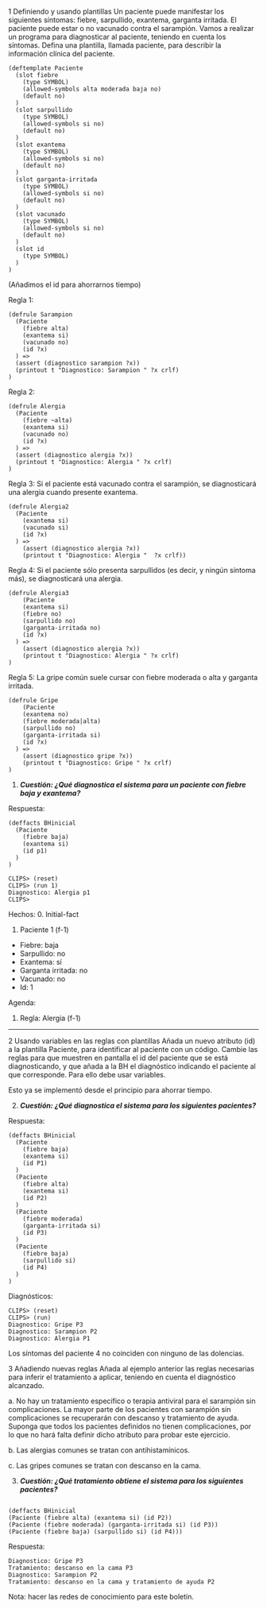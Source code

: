 1 Definiendo y usando plantillas
Un paciente puede manifestar los siguientes síntomas: fiebre, sarpullido, exantema, garganta irritada. El paciente puede estar o no vacunado contra el sarampión. Vamos a realizar un programa para diagnosticar al paciente, teniendo en cuenta los síntomas.
Defina una plantilla, llamada paciente, para describir la información clínica del paciente.

```
(deftemplate Paciente
  (slot fiebre
    (type SYMBOL)
    (allowed-symbols alta moderada baja no)
    (default no)
  )
  (slot sarpullido
    (type SYMBOL)
    (allowed-symbols si no)
    (default no)
  )
  (slot exantema
    (type SYMBOL)
    (allowed-symbols si no)
    (default no)
  )
  (slot garganta-irritada
    (type SYMBOL)
    (allowed-symbols si no)
    (default no)
  )
  (slot vacunado
    (type SYMBOL)
    (allowed-symbols si no)
    (default no)
  )
  (slot id
    (type SYMBOL)
  )
)
```

(Añadimos el id para ahorrarnos tiempo)

Regla 1:

```
(defrule Sarampion
  (Paciente
    (fiebre alta)
    (exantema si)
    (vacunado no)
    (id ?x)
  ) =>
  (assert (diagnostico sarampion ?x))
  (printout t "Diagnostico: Sarampion " ?x crlf)
)
```

Regla 2:

```
(defrule Alergia
  (Paciente
    (fiebre ~alta)
    (exantema si)
    (vacunado no)
    (id ?x)
  ) =>
  (assert (diagnostico alergia ?x))
  (printout t "Diagnostico: Alergia " ?x crlf)
)
```

Regla 3: Si el paciente está vacunado contra el sarampión, se diagnosticará una alergia cuando presente exantema.

```
(defrule Alergia2
  (Paciente
    (exantema si)
    (vacunado si)
    (id ?x)
  ) =>
	(assert (diagnostico alergia ?x))
	(printout t "Diagnostico: Alergia "  ?x crlf))
```

Regla 4:  Si el paciente sólo presenta sarpullidos (es decir, y ningún síntoma más), se diagnosticará una alergia.

```
(defrule Alergia3
	(Paciente
    (exantema si)
    (fiebre no)
    (sarpullido no)
    (garganta-irritada no)
    (id ?x)
  ) =>
	(assert (diagnostico alergia ?x))
	(printout t "Diagnostico: Alergia " ?x crlf)
)
```

Regla 5: La gripe común suele cursar con fiebre moderada o alta y garganta irritada.

```
(defrule Gripe
	(Paciente
    (exantema no)
    (fiebre moderada|alta)
    (sarpullido no)
    (garganta-irritada si)
    (id ?x)
  ) =>
	(assert (diagnostico gripe ?x))
	(printout t "Diagnostico: Gripe " ?x crlf)
)
```

1. ___Cuestión: ¿Qué diagnostica el sistema para un paciente con fiebre baja y exantema?___

Respuesta:

```
(deffacts BHinicial
  (Paciente
    (fiebre baja)
    (exantema si)
    (id p1)
  )
)
```

```
CLIPS> (reset)
CLIPS> (run 1)
Diagnostico: Alergia p1
CLIPS>
```
Hechos:
0. Initial-fact
1. Paciente 1 (f-1)
 - Fiebre: baja
 - Sarpullido: no
 - Exantema: sí
 - Garganta irritada: no
 - Vacunado: no
 - Id: 1

Agenda:
1. Regla: Alergia (f-1)

---

2 Usando variables en las reglas con plantillas
Añada un nuevo atributo (id) a la plantilla Paciente, para identificar al paciente con un código. Cambie las reglas para que muestren en pantalla el id del paciente que se está diagnosticando, y que añada a la BH el diagnóstico indicando el paciente al que corresponde. Para ello debe usar variables.

Esto ya se implementó desde el principio para ahorrar tiempo.

2. ___Cuestión: ¿Qué diagnostica el sistema para los siguientes pacientes?___

Respuesta:

```
(deffacts BHinicial
  (Paciente
    (fiebre baja)
    (exantema si)
    (id P1)
  )
  (Paciente
    (fiebre alta)
    (exantema si)
    (id P2)
  )
  (Paciente
    (fiebre moderada)
    (garganta-irritada si)
    (id P3)
  )
  (Paciente
    (fiebre baja)
    (sarpullido si)
    (id P4)
  )
)
```

Diagnósticos:

```
CLIPS> (reset)
CLIPS> (run)
Diagnostico: Gripe P3
Diagnostico: Sarampion P2
Diagnostico: Alergia P1
```

Los síntomas del paciente 4 no coinciden con ninguno de las dolencias.

3 Añadiendo nuevas reglas
Añada al ejemplo anterior las reglas necesarias para inferir el tratamiento a aplicar, teniendo en cuenta el diagnóstico alcanzado.

a. No hay un tratamiento específico o terapia antiviral para el sarampión sin complicaciones. La mayor parte de los pacientes con sarampión sin complicaciones se recuperarán con descanso y tratamiento de ayuda. Suponga que todos los pacientes definidos no tienen complicaciones, por lo que no hará falta definir dicho atributo para probar este ejercicio.

b. Las alergias comunes se tratan con antihistamínicos.

c. Las gripes comunes se tratan con descanso en la cama.

3. ___Cuestión: ¿Qué tratamiento obtiene el sistema para los siguientes pacientes?___

```

(deffacts BHinicial
(Paciente (fiebre alta) (exantema si) (id P2))
(Paciente (fiebre moderada) (garganta-irritada si) (id P3))
(Paciente (fiebre baja) (sarpullido si) (id P4)))
```

Respuesta:

```
Diagnostico: Gripe P3
Tratamiento: descanso en la cama P3
Diagnostico: Sarampion P2
Tratamiento: descanso en la cama y tratamiento de ayuda P2
```

Nota: hacer las redes de conocimiento para este boletín.
